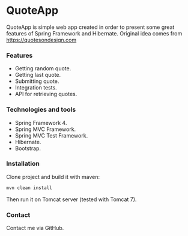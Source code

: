# QuoteApp #

QuoteApp is simple web app created in order to present some great features of Spring Framework and Hibernate. Original idea comes from https://quotesondesign.com 
 
### Features ###

* Getting random quote.
* Getting last quote.
* Submitting quote.
* Integration tests.
* API for retrieving quotes.

### Technologies and tools ###
* Spring Framework 4.
* Spring MVC Framework.
* Spring MVC Test Framework.
* Hibernate.
* Bootstrap.

### Installation ###

Clone project and build it with maven:

```bash
mvn clean install
```
Then run it on Tomcat server (tested with Tomcat 7).


### Contact ###

Contact me via GitHub.